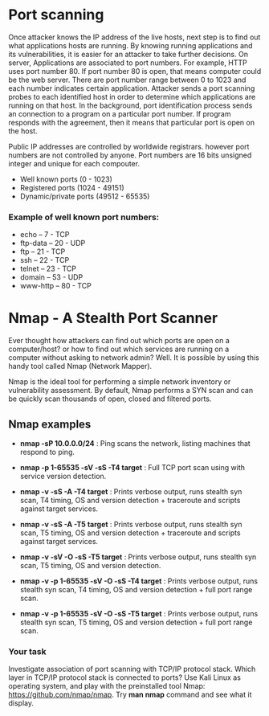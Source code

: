 # Port scanning

Once attacker knows the IP address of the live hosts, next step is to find out what applications hosts are running. By knowing running applications and its vulnerabilities, it is easier for an attacker to take further decisions. On server, Applications are associated to port numbers. For example, HTTP uses port number 80. If port number 80 is open, that means computer could be the web server. There are port number range between 0 to 1023 and each number indicates certain application. Attacker sends a port scanning probes to each identified host in order to determine which applications are running on that host. In the background, port identification process sends an connection to a program on a particular port number. If program responds with the agreement, then it means that particular port is open on the host.

Public IP addresses are controlled by worldwide registrars. however port numbers are not controlled by anyone. Port numbers are 16 bits unsigned integer and unique for each compouter.

* Well known ports (0 - 1023)
* Registered ports (1024 - 49151)
* Dynamic/private ports (49512 - 65535)

### Example of well known port numbers:
* echo – 7 - TCP
* ftp-data – 20 - UDP
* ftp – 21 - TCP
* ssh – 22 - TCP
* telnet – 23 - TCP
* domain – 53 - UDP
* www-http – 80 - TCP

# Nmap - A Stealth Port Scanner

Ever thought how attackers can find out which ports are open on a computer/host? or how to find out which services are running on a computer without asking to network admin? Well. It is possible by using this handy tool called Nmap (Network Mapper). 

Nmap is the ideal tool for performing a simple network inventory or vulnerability assessment. By default, Nmap performs a SYN scan and can be quickly scan thousands of open, closed and filtered ports.

## Nmap examples

* **nmap -sP 10.0.0.0/24** : Ping scans the network, listing machines that respond to ping.

* **nmap -p 1-65535 -sV -sS -T4 target** : Full TCP port scan using with service version detection.

* **nmap -v -sS -A -T4 target** : Prints verbose output, runs stealth syn scan, T4 timing, OS and version detection + traceroute and scripts against target services.

* **nmap -v -sS -A -T5 target** : Prints verbose output, runs stealth syn scan, T5 timing, OS and version detection + traceroute and scripts against target services.

* **nmap -v -sV -O -sS -T5 target** : Prints verbose output, runs stealth syn scan, T5 timing, OS and version detection.

* **nmap -v -p 1-65535 -sV -O -sS -T4 target** : Prints verbose output, runs stealth syn scan, T4 timing, OS and version detection + full port range scan.

* **nmap -v -p 1-65535 -sV -O -sS -T5 target** : Prints verbose output, runs stealth syn scan, T5 timing, OS and version detection + full port range scan.


### Your task
Investigate association of port scanning with TCP/IP protocol stack. Which layer in TCP/IP protocol stack is connected to ports? Use Kali Linux as operating system, and play with the preinstalled tool Nmap: https://github.com/nmap/nmap. Try **man nmap** command and see what it display.
